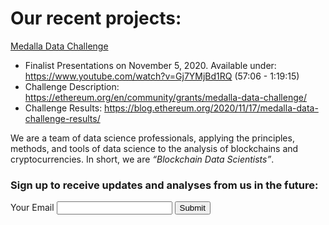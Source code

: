 # Our recent projects:

[Medalla Data Challenge](https://blockblockdata.github.io/medalla-data-challenge/)
- Finalist Presentations on November 5, 2020. Available under: https://www.youtube.com/watch?v=Gj7YMjBd1RQ  (57:06 - 1:19:15)
- Challenge Description: https://ethereum.org/en/community/grants/medalla-data-challenge/
- Challenge Results: https://blog.ethereum.org/2020/11/17/medalla-data-challenge-results/

We are a team of data science professionals, applying the principles, methods, and tools of data science to the analysis of blockchains and cryptocurrencies. In short, we are *“Blockchain Data Scientists”*.

<h3>Sign up to receive updates and analyses from us in the future:</h3>

<form action="https://formspree.io/f/xleojqvv" method="post">
  <label for="email">Your Email</label>
  <input name="Email" id="email" type="email">
  <button type="submit">Submit</button>
</form>
